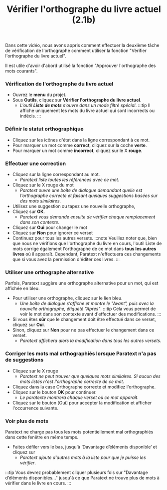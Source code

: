 ﻿---
title: Vérifier l'orthographe du livre actuel (2.1b)
---
Dans cette vidéo, nous avons appris comment effectuer la deuxième tâche de vérification de l'orthographe comment utiliser la fonction "Vérifier l'orthographe du livre actuel".

Il est utile d'avoir d'abord utilisé la fonction "Approuver l'orthographe des mots courants".

### Vérification de l'orthographe du livre actuel

-   Ouvrez le **menu** du projet.
-   Sous **Outils**, cliquez sur **Vérifier l'orthographe du livre actuel**.
    - *L'outil **Liste de mots** s'ouvre dans un mode filtré spécial*.
    :::tip
    Il affiche uniquement les mots du livre actuel qui sont incorrects ou indécis.
    :::
### Définir le statut orthographique

-   Cliquez sur les icônes d'état dans la ligne correspondant à ce mot.
-   Pour marquer un mot comme **correct**, cliquez sur la coche **verte**.
-   Pour marquer un mot comme **incorrect**, cliquez sur le X **rouge**.

### Effectuer une correction

-   Cliquez sur la ligne correspondant au mot.
    -  *Paratext liste toutes les références avec ce mot*.
-   Cliquez sur le X rouge du mot
    -  *Paratext ouvre une boîte de dialogue demandant quelle est l'orthographe correcte et faisant quelques suggestions basées sur des mots similaires*.
-   Utilisez une suggestion ou tapez une nouvelle orthographe,
-   Cliquez sur **OK**.
    -  *Paratext vous demande ensuite de vérifier chaque remplacement dans son contexte*.
-   Cliquez sur **Oui** pour changer le mot
-   Cliquez sur **Non** pour ignorer ce verset
-   Continuez pour tous les autres versets.
:::note
Veuillez noter que, bien que nous ne vérifions que l'orthographe du livre en cours, l'outil Liste de mots corrige également l'orthographe de ce mot dans **tous les autres livres** où il apparaît. Cependant, Paratext n'effectuera ces changements que si vous avez la permission d'éditer ces livres.
:::
### Utiliser une orthographe alternative

Parfois, Paratext suggère une orthographe alternative pour un mot, qui est affichée en bleu.

-   Pour utiliser une orthographe, cliquez sur le lien bleu.
    -  *Une boîte de dialogue s’affiche et montre le "Avant", puis avec la nouvelle orthographe, étiqueté "Après"*.
    :::tip
    Cela vous permet de voir le mot dans son contexte avant d'effectuer des modifications.
    :::
-   Si vous êtes **sûr** que le changement doit être effectué dans ce verset, cliquez sur **Oui**.
-   Sinon, cliquez sur **Non** pour ne pas effectuer le changement dans ce verset.
    -  *Paratext affichera alors la modification dans tous les autres versets*.

### Corriger les mots mal orthographiés lorsque Paratext n'a pas de suggestions

-   Cliquez sur le X rouge
    -  *Paratext ne peut trouver que quelques mots similaires. Si aucun des mots listés n'est l'orthographe correcte de ce mot*.
-   Cliquez dans la case Orthographe correcte et modifiez l'orthographe.
-   Cliquez sur le bouton **OK** pour continuer.
    -  *Le paratexte montrera chaque verset où ce mot apparaît*.
-   Cliquez sur le bouton [Oui] pour accepter la modification et afficher l'occurrence suivante.

### Voir plus de mots

Paratext ne charge pas tous les mots potentiellement mal orthographiés dans cette fenêtre en même temps.

-   Faites défiler vers le bas, jusqu'à ‘Davantage d’éléments disponible’ et cliquez sur
    -  *Paratext ajoute d'autres mots à la liste pour que je puisse les vérifier*.

:::tip
Vous devrez probablement cliquer plusieurs fois sur "Davantage d’éléments disponibles..." jusqu'à ce que Paratext ne trouve plus de mots à vérifier dans le livre en cours.
:::